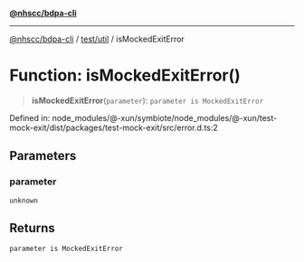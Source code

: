 [**@nhscc/bdpa-cli**](../../../README.md)

***

[@nhscc/bdpa-cli](../../../README.md) / [test/util](../README.md) / isMockedExitError

# Function: isMockedExitError()

> **isMockedExitError**(`parameter`): `parameter is MockedExitError`

Defined in: node\_modules/@-xun/symbiote/node\_modules/@-xun/test-mock-exit/dist/packages/test-mock-exit/src/error.d.ts:2

## Parameters

### parameter

`unknown`

## Returns

`parameter is MockedExitError`
